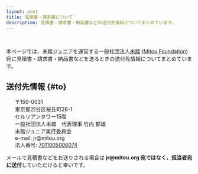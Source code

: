 ```yaml
---
layout: post
title: 見積書・請求書について
description: 見積書・請求書・納品書などの送付先情報についてまとめています。
---
```


<br>

本ページでは、未踏ジュニアを運営する一般社団法人[未踏](https://www.mitou.org/) ([Mitou Foundation](https://www.mitou.org/)) 宛に見積書・請求書・納品書などを送るときの送付先情報についてまとめています。

## 送付先情報 {#to}

<ul style='list-style: none'>
  <li>〒150-0031</li>
  <li>東京都渋谷区桜丘町26-1</li>
  <li>セルリアンタワー15階</li>
  <li>一般社団法人未踏　代表理事 竹内 郁雄</li>
  <li>未踏ジュニア実行委員会</li>
  <li>e-mail: jr@mitou.org</li>
  <li>法人番号: <a href='https://www.houjin-bangou.nta.go.jp/henkorireki-johoto.html?selHouzinNo=7011005006074'>7011005006074</a></li>
</ul>

<div class="note">
  メールで見積書などをお送りされる場合は <b>jr@mitou.org 宛ではなく、担当者宛に送付</b>していただけると幸いです。
</div>
